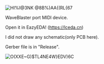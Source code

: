 ![HI%I@3NK @8B%)AA{(RL{67](https://user-images.githubusercontent.com/69373938/167430825-2f4e86e5-a751-4f31-adf2-ef6aebbbff8e.png)

WaveBlaster port MIDI device.

Open it in EazyEDA! (https://lceda.cn)

I did not draw any schematic(only PCB here).

Gerber file is in "Release".

![O(XXE~G)$TL4NE4W}EDV)6C](https://user-images.githubusercontent.com/69373938/167431826-73e7a6cc-e68c-4bfc-b989-7fb09cd1bd7a.png)


